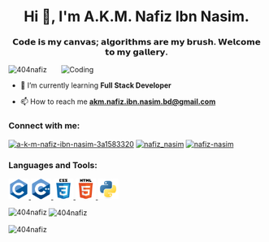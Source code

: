 <h1 align="center">Hi 👋, I'm A.K.M. Nafiz Ibn Nasim.</h1>
<h3 align="center">𝗖𝗼𝗱𝗲 𝗶𝘀 𝗺𝘆 𝗰𝗮𝗻𝘃𝗮𝘀; 𝗮𝗹𝗴𝗼𝗿𝗶𝘁𝗵𝗺𝘀 𝗮𝗿𝗲 𝗺𝘆 𝗯𝗿𝘂𝘀𝗵. 𝗪𝗲𝗹𝗰𝗼𝗺𝗲 𝘁𝗼 𝗺𝘆 𝗴𝗮𝗹𝗹𝗲𝗿𝘆.</h3>
<img align="right" alt="Coding" width="400" src="https://cdn.dribbble.com/users/1162077/screenshots/3848914/programmer.gif">

<p align="left"> <img src="https://komarev.com/ghpvc/?username=404nafiz&label=Profile%20views&color=0e75b6&style=flat" alt="404nafiz" /> </p>

- 🌱 I’m currently learning **Full Stack Developer**

- 📫 How to reach me **akm.nafiz.ibn.nasim.bd@gmail.com**

<h3 align="left">Connect with me:</h3>
<p align="left">
<a href="https://linkedin.com/in/a-k-m-nafiz-ibn-nasim-3a1583320" target="blank"><img align="center" src="https://raw.githubusercontent.com/rahuldkjain/github-profile-readme-generator/master/src/images/icons/Social/linked-in-alt.svg" alt="a-k-m-nafiz-ibn-nasim-3a1583320" height="30" width="40" /></a>
<a href="https://codeforces.com/profile/nafiz_nasim" target="blank"><img align="center" src="https://raw.githubusercontent.com/rahuldkjain/github-profile-readme-generator/master/src/images/icons/Social/codeforces.svg" alt="nafiz_nasim" height="30" width="40" /></a>
<a href="https://www.leetcode.com/nafiz-nasim" target="blank"><img align="center" src="https://raw.githubusercontent.com/rahuldkjain/github-profile-readme-generator/master/src/images/icons/Social/leet-code.svg" alt="nafiz-nasim" height="30" width="40" /></a>
</p>

<h3 align="left">Languages and Tools:</h3>
<p align="left"> <a href="https://www.cprogramming.com/" target="_blank" rel="noreferrer"> <img src="https://raw.githubusercontent.com/devicons/devicon/master/icons/c/c-original.svg" alt="c" width="40" height="40"/> </a> <a href="https://www.w3schools.com/cpp/" target="_blank" rel="noreferrer"> <img src="https://raw.githubusercontent.com/devicons/devicon/master/icons/cplusplus/cplusplus-original.svg" alt="cplusplus" width="40" height="40"/> </a> <a href="https://www.w3schools.com/css/" target="_blank" rel="noreferrer"> <img src="https://raw.githubusercontent.com/devicons/devicon/master/icons/css3/css3-original-wordmark.svg" alt="css3" width="40" height="40"/> </a> <a href="https://www.w3.org/html/" target="_blank" rel="noreferrer"> <img src="https://raw.githubusercontent.com/devicons/devicon/master/icons/html5/html5-original-wordmark.svg" alt="html5" width="40" height="40"/> </a> <a href="https://www.python.org" target="_blank" rel="noreferrer"> <img src="https://raw.githubusercontent.com/devicons/devicon/master/icons/python/python-original.svg" alt="python" width="40" height="40"/> </a> </p>

<p><img align="left" src="https://github-readme-stats.vercel.app/api/top-langs?username=404nafiz&show_icons=true&locale=en&layout=compact" alt="404nafiz" /></p>

<p>&nbsp;<img align="center" src="https://github-readme-stats.vercel.app/api?username=404nafiz&show_icons=true&locale=en" alt="404nafiz" /></p>

<p><img align="center" src="https://github-readme-streak-stats.herokuapp.com/?user=404nafiz&" alt="404nafiz" /></p>

